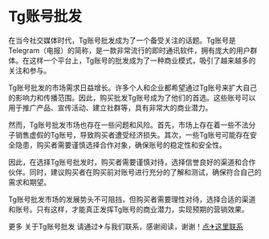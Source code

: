 # Tg账号批发

在当今社交媒体时代，Tg账号批发成为了一个备受关注的话题。Tg账号是Telegram（电报）的简称，是一款非常流行的即时通讯软件，拥有庞大的用户群体。在这样一个平台上，Tg账号的批发成为了一种商业模式，吸引了越来越多的关注和参与。

Tg账号批发的市场需求日益增长。许多个人和企业都希望通过Tg账号来扩大自己的影响力和传播范围。因此，购买批发Tg账号成为了他们的首选。这些账号可以用于推广产品、宣传活动、建立社群等，具有非常大的商业潜力。

然而，Tg账号批发市场也存在一些问题和风险。首先，市场上存在着一些不法分子销售虚假的Tg账号，导致购买者遭受经济损失。其次，一些Tg账号可能存在安全隐患，购买者需要谨慎选择合作对象，确保账号的稳定性和安全性。

因此，在选择Tg账号批发时，购买者需要谨慎对待，选择信誉良好的渠道和合作伙伴。同时，建议购买者在购买前对账号进行充分的了解和测试，确保符合自己的需求和期望。

Tg账号批发市场的发展势头不可阻挡，但购买者需要理性对待，选择合适的渠道和账号。只有这样，才能真正发挥Tg账号的商业潜力，实现预期的营销效果。

更多 关于Tg账号批发 请通过✈与我们联系，感谢阅读，谢谢！[点✈这里联系](https://add.k02.cc)